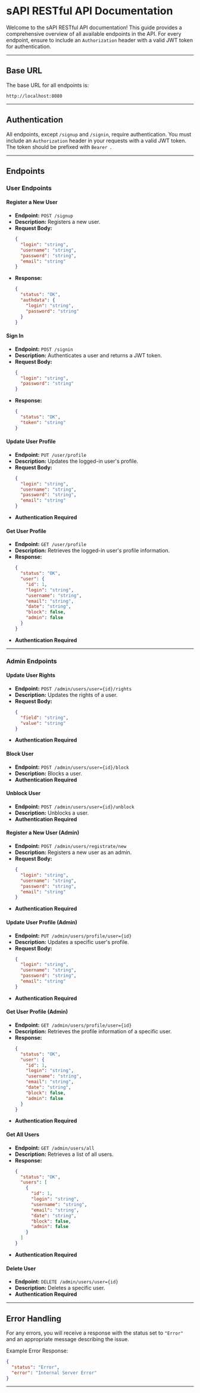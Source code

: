 # sAPI RESTful API Documentation

Welcome to the sAPI RESTful API documentation! This guide provides a comprehensive overview of all available endpoints in the API. For every endpoint, ensure to include an `Authorization` header with a valid JWT token for authentication.

---

## Base URL

The base URL for all endpoints is:

```
http://localhost:8080
```

---

## Authentication

All endpoints, except `/signup` and `/signin`, require authentication. You must include an `Authorization` header in your requests with a valid JWT token. The token should be prefixed with `Bearer `.

---

## Endpoints

### User Endpoints

#### Register a New User

- **Endpoint:** `POST /signup`
- **Description:** Registers a new user.
- **Request Body:**
  ```json
  {
    "login": "string",
    "username": "string",
    "password": "string",
    "email": "string"
  }
  ```
- **Response:**
  ```json
  {
    "status": "OK",
    "authdata": {
      "login": "string",
      "password": "string"
    }
  }
  ```

#### Sign In

- **Endpoint:** `POST /signin`
- **Description:** Authenticates a user and returns a JWT token.
- **Request Body:**
  ```json
  {
    "login": "string",
    "password": "string"
  }
  ```
- **Response:**
  ```json
  {
    "status": "OK",
    "token": "string"
  }
  ```

#### Update User Profile

- **Endpoint:** `PUT /user/profile`
- **Description:** Updates the logged-in user's profile.
- **Request Body:**
  ```json
  {
    "login": "string",
    "username": "string",
    "password": "string",
    "email": "string"
  }
  ```
- **Authentication Required**

#### Get User Profile

- **Endpoint:** `GET /user/profile`
- **Description:** Retrieves the logged-in user's profile information.
- **Response:**
  ```json
  {
    "status": "OK",
    "user": {
      "id": 1,
      "login": "string",
      "username": "string",
      "email": "string",
      "date": "string",
      "block": false,
      "admin": false
    }
  }
  ```
- **Authentication Required**

---

### Admin Endpoints

#### Update User Rights

- **Endpoint:** `POST /admin/users/user={id}/rights`
- **Description:** Updates the rights of a user.
- **Request Body:**
  ```json
  {
    "field": "string",
    "value": "string"
  }
  ```
- **Authentication Required**

#### Block User

- **Endpoint:** `POST /admin/users/user={id}/block`
- **Description:** Blocks a user.
- **Authentication Required**

#### Unblock User

- **Endpoint:** `POST /admin/users/user={id}/unblock`
- **Description:** Unblocks a user.
- **Authentication Required**

#### Register a New User (Admin)

- **Endpoint:** `POST /admin/users/registrate/new`
- **Description:** Registers a new user as an admin.
- **Request Body:**
  ```json
  {
    "login": "string",
    "username": "string",
    "password": "string",
    "email": "string"
  }
  ```
- **Authentication Required**

#### Update User Profile (Admin)

- **Endpoint:** `PUT /admin/users/profile/user={id}`
- **Description:** Updates a specific user's profile.
- **Request Body:**
  ```json
  {
    "login": "string",
    "username": "string",
    "password": "string",
    "email": "string"
  }
  ```
- **Authentication Required**

#### Get User Profile (Admin)

- **Endpoint:** `GET /admin/users/profile/user={id}`
- **Description:** Retrieves the profile information of a specific user.
- **Response:**
  ```json
  {
    "status": "OK",
    "user": {
      "id": 1,
      "login": "string",
      "username": "string",
      "email": "string",
      "date": "string",
      "block": false,
      "admin": false
    }
  }
  ```
- **Authentication Required**

#### Get All Users

- **Endpoint:** `GET /admin/users/all`
- **Description:** Retrieves a list of all users.
- **Response:**
  ```json
  {
    "status": "OK",
    "users": [
      {
        "id": 1,
        "login": "string",
        "username": "string",
        "email": "string",
        "date": "string",
        "block": false,
        "admin": false
      }
    ]
  }
  ```
- **Authentication Required**

#### Delete User

- **Endpoint:** `DELETE /admin/users/user={id}`
- **Description:** Deletes a specific user.
- **Authentication Required**

---

## Error Handling

For any errors, you will receive a response with the status set to `"Error"` and an appropriate message describing the issue.

Example Error Response:
```json
{
  "status": "Error",
  "error": "Internal Server Error"
}
```

---